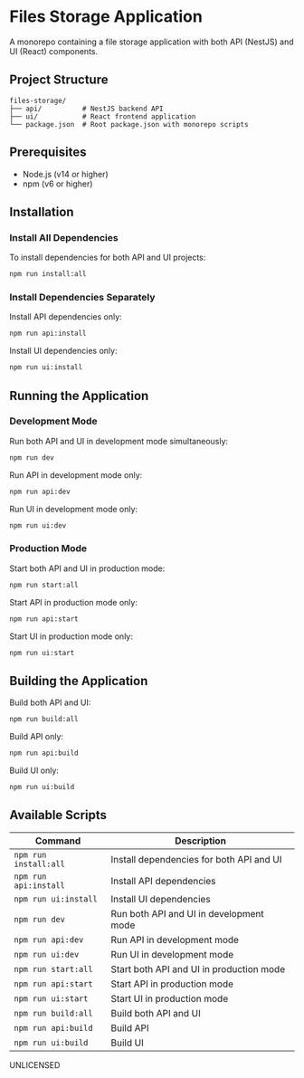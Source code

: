 # Files Storage Application

A monorepo containing a file storage application with both API (NestJS) and UI (React) components.

## Project Structure

```
files-storage/
├── api/          # NestJS backend API
├── ui/           # React frontend application
└── package.json  # Root package.json with monorepo scripts
```

## Prerequisites

- Node.js (v14 or higher)
- npm (v6 or higher)

## Installation

### Install All Dependencies

To install dependencies for both API and UI projects:

```bash
npm run install:all
```

### Install Dependencies Separately

Install API dependencies only:
```bash
npm run api:install
```

Install UI dependencies only:
```bash
npm run ui:install
```

## Running the Application

### Development Mode

Run both API and UI in development mode simultaneously:
```bash
npm run dev
```

Run API in development mode only:
```bash
npm run api:dev
```

Run UI in development mode only:
```bash
npm run ui:dev
```

### Production Mode

Start both API and UI in production mode:
```bash
npm run start:all
```

Start API in production mode only:
```bash
npm run api:start
```

Start UI in production mode only:
```bash
npm run ui:start
```

## Building the Application

Build both API and UI:
```bash
npm run build:all
```

Build API only:
```bash
npm run api:build
```

Build UI only:
```bash
npm run ui:build
```

## Available Scripts

| Command | Description |
|---------|-------------|
| `npm run install:all` | Install dependencies for both API and UI |
| `npm run api:install` | Install API dependencies |
| `npm run ui:install` | Install UI dependencies |
| `npm run dev` | Run both API and UI in development mode |
| `npm run api:dev` | Run API in development mode |
| `npm run ui:dev` | Run UI in development mode |
| `npm run start:all` | Start both API and UI in production mode |
| `npm run api:start` | Start API in production mode |
| `npm run ui:start` | Start UI in production mode |
| `npm run build:all` | Build both API and UI |
| `npm run api:build` | Build API |
| `npm run ui:build` | Build UI |

UNLICENSED

